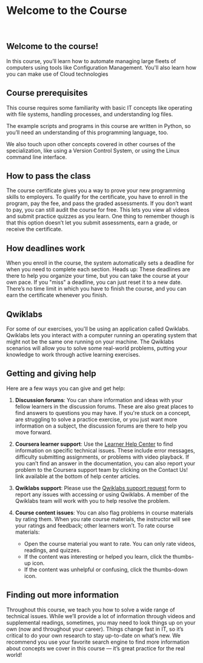 # Welcome to the Course

<br>

## Welcome to the course!

In this course, you’ll learn how to automate managing large fleets of computers using tools like Configuration Management. You'll also learn how you can make use of Cloud technologies

## Course prerequisites

This course requires some familiarity with basic IT concepts like operating with file systems, handling processes, and understanding log files.

The example scripts and programs in this course are written in Python, so you’ll need an understanding of this programming language, too. 

We also touch upon other concepts covered in other courses of the specialization, like using a Version Control System, or using the Linux command line interface.

## How to pass the class

The course certificate gives you a way to prove your new programming skills to employers. To qualify for the certificate, you have to enroll in the program, pay the fee, and pass the graded assessments. If you don’t want to pay, you can still audit the course for free. This lets you view all videos and submit practice quizzes as you learn. One thing to remember though is that this option doesn’t let you submit assessments, earn a grade, or receive the certificate.

## How deadlines work

When you enroll in the course, the system automatically sets a deadline for when you need to complete each section. Heads up: These deadlines are there to help you organize your time, but you can take the course at your own pace. If you "miss" a deadline, you can just reset it to a new date. There’s no time limit in which you have to finish the course, and you can earn the certificate whenever you finish.

## Qwiklabs

For some of our exercises, you'll be using an application called Qwiklabs. Qwiklabs lets you interact with a computer running an operating system that might not be the same one running on your machine. The Qwiklabs scenarios will allow you to solve some real-world problems, putting your knowledge to work through active learning exercises.

## Getting and giving help

Here are a few ways you can give and get help: 

1. **Discussion forums**: You can share information and ideas with your fellow learners in the discussion forums. These are also great places to find answers to questions you may have. If you're stuck on a concept, are struggling to solve a practice exercise, or you just want more information on a subject, the discussion forums are there to help you move forward.
2. **Coursera learner support**: Use the [Learner Help Center](https://learner.coursera.help/hc/en-us) to find information on specific technical issues. These include error messages, difficulty submitting assignments, or problems with video playback. If you can’t find an answer in the documentation, you can also report your problem to the Coursera support team by clicking on the Contact Us! link available at the bottom of help center articles.
3. **Qwiklabs support**: Please use the [Qwiklabs support request](https://qwiklab.zendesk.com/hc/en-us/requests/new) form to report any issues with accessing or using Qwiklabs. A member of the Qwiklabs team will work with you to help resolve the problem.
4. **Course content issues**: You can also flag problems in course materials by rating them. When you rate course materials, the instructor will see your ratings and feedback; other learners won’t. To rate course materials:

   * Open the course material you want to rate. You can only rate videos, readings, and quizzes.
   * If the content was interesting or helped you learn, click the thumbs-up icon.
   * If the content was unhelpful or confusing, click the thumbs-down icon.

## Finding out more information

Throughout this course, we teach you how to solve a wide range of technical issues. While we’ll provide a lot of information through videos and supplemental readings, sometimes, you may need to look things up on your own (now and throughout your career). Things change fast in IT, so it’s critical to do your own research to stay up-to-date on what’s new. We recommend you use your favorite search engine to find more information about concepts we cover in this course — it’s great practice for the real world!
